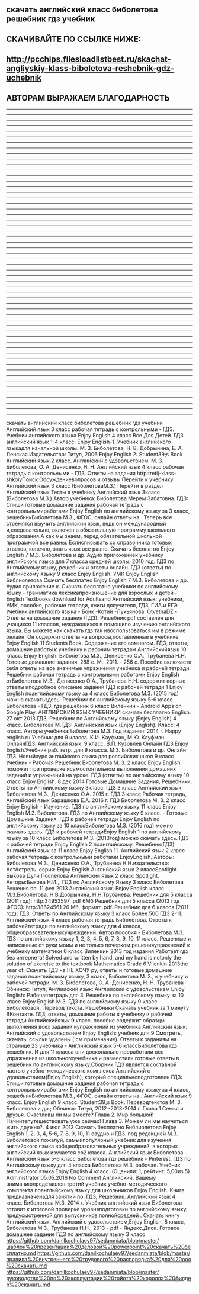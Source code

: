 скачать английский класс биболетова решебник гдз учебник
--------------------------------------------------
СКАЧИВАЙТЕ ПО ССЫЛКЕ НИЖЕ:
--------------------------------------------------
http://pcchips.filesloadlistbest.ru/skachat-angliyskiy-klass-biboletova-reshebnik-gdz-uchebnik
--------------------------------------------------
АВТОРАМ ВЫРАЖАЕМ БЛАГОДАРНОСТЬ
--------------------------------------------------
--------------------------------------------------
--------------------------------------------------
--------------------------------------------------
--------------------------------------------------
--------------------------------------------------
--------------------------------------------------
--------------------------------------------------
--------------------------------------------------
--------------------------------------------------
--------------------------------------------------
--------------------------------------------------
--------------------------------------------------
--------------------------------------------------
--------------------------------------------------
--------------------------------------------------
--------------------------------------------------
--------------------------------------------------
--------------------------------------------------
--------------------------------------------------
--------------------------------------------------
--------------------------------------------------
--------------------------------------------------
--------------------------------------------------
--------------------------------------------------
--------------------------------------------------
--------------------------------------------------
--------------------------------------------------
--------------------------------------------------
--------------------------------------------------
--------------------------------------------------
--------------------------------------------------
--------------------------------------------------
--------------------------------------------------
--------------------------------------------------
--------------------------------------------------
--------------------------------------------------
--------------------------------------------------
--------------------------------------------------
--------------------------------------------------
--------------------------------------------------
--------------------------------------------------
--------------------------------------------------
--------------------------------------------------
--------------------------------------------------
--------------------------------------------------
--------------------------------------------------
--------------------------------------------------
--------------------------------------------------
--------------------------------------------------
--------------------------------------------------
--------------------------------------------------
--------------------------------------------------
--------------------------------------------------
--------------------------------------------------
--------------------------------------------------
--------------------------------------------------
скачать английский класс биболетова решебник гдз учебник Английский язык 3 класс рабочая тетрадь с контрольными  - ГДЗ. Учебник английского языка Enjoy English 4 класс  Все Для Детей. ГДЗ английский язык 1-4 класс: Enjoy English-1. Учебник английского языкадля начальной школы. М. З. Биболетова, Н. В. Добрынина, Е. А. Ленская.Издательство: Титул, 2006  Enjoy English 2: Student39;s Book Английский язык.2 класс. Английский с удовольствием. М. З. Биболетова, О. А. Денисенко, Н. Н. Английский язык 4 класс рабочая тетрадь с контрольными  - ГДЗ. Ответы на задания http:tretij-klass-shkolyПоиск Обсуждениевопросов и отзывы Перейти к учебнику Английский язык 3 класс (БиболетоваМ.З.) Перейти в раздел Английский язык Тесты к учебнику Английский язык 3класс (Биболетова М.З.) Автор учебника: Биболетова Мерем Забатовна. ГДЗ: Спиши готовые домашние задания рабочая тетрадь с контрольнымиработами Enjoy English по английскому языку за 3 класс, решебникБиболетова М.З., ФГОС, онлайн ответы на . Теперь все стремятся выучить английский язык, ведь он международный и,следовательно, включен в обязательную программу школьного образования.А как мы знаем, перед обязательной школьной программой все равны. Еслисписывать со справочника готовых ответов, конечно, знать язык все равно. Скачать бесплатно Enjoy English 7 М.З. Биболетова и др. Аудио приложениек учебнику английского языка для 7 класса средней школы, 2010 год. ГДЗ по Английскому языку, решебник и ответы онлайн. ГДЗ (ответы) по английскому языку 9 класс Enjoy English. УМК Enjoy English Библиолетова  Скачать бесплатно
Enjoy English 7 М.З. Биболетова и др. Аудио приложение к. Скачать бесплатно учебники по английскому языку - грамматика лексикапроизношение для взрослых и детей - English Textbooks download for Adultsand  Английский язык: учебники, УМК, пособия, рабочие тетради, книги дляучителя, ГДЗ, ГИА и ЕГЭ  Учебник английского языка - Бонк -Котий -Лукьянова. OtvetnaDZ - Ответы на домашние задания (ГДЗ). Решебник pdf составлен для учащихся 11 классов, нуждающихся в помощипо изучению английского языка. Вы можете как скачать гдз так ивоспользоваться им в режиме онлайн. Он содержит ответы на вопросы,поставленные в учебнике Enjoy English 11 Students Book. Содержание его вомногом. ГДЗ, ответы, домашние работы к учебнику и рабочим тетрадям Английскийязык 10 класс. Enjoy English. Биболетова М.З., Денисенко О.А., Трубанева Н.Н. Готовые домашние задания.  288 с. М.: 2011. - 256 с. Пособие включаетв себя ответы на все значимые упражнения учебника и рабочей тетради. Решебник рабочая тетрадь с контрольными работами Enjoy English отБиболетова М.З., Денисенко О.А., Трубанева Н.Н. содержит верные ответы иподробное описание заданий  ГДЗ к рабочей тетради 1 Enjoy English поанглийскому языку за 4 класс Биболетова М.З. (2015 год) можно скачатьздесь. Решебник по английскому языку 5-6 класс Биболетова - ГДЗ. гдз решебник 6 класс Виленкин - Android Apps on Google Play. АНГЛИЙСКИЙ ЯЗЫК УЧЕБНИКИ скачать бесплатно English. 27 окт 2013  ГДЗ, Решебник по Английскому языку (Enjoy English) 4 класс. Биболетова М.ГДЗ: Английский язык (Enjoy English). Класс: 4 класс. Авторы учебника:Биболетова М.З. Год издания: 2014 г. Happy english.ru Учебник для 9 класса. К.И. Кауфман, М.Ю. Кауфман. ОнлайнГДЗ. Английский язык. 9 класс. В.П. Кузовлев  Онлайн ГДЗ  Enjoy English.Учебник  раб. тетр. для 9 класса. М.З. Биболетова и др. Онлайн ГДЗ. Новыйкурс английского языка для российских школ 9 класс. Учебник - Рабочая
Решебник Биболетова М. З. 2 класс Enjoy English поможет при проверке исамостоятельном выполнении домашних заданий и упражнений на уроке. ГДЗ (ответы) по английскому языку 10 класс Enjoy English. 8 дек 2014  Готовые Домашние Задания, Решебники, Ответы по Английскому языку 3класс.  ГДЗ 3 класс Английский язык Биболетова М.З., Денисенко О.А. 2015 г.  ГДЗ 3 класс Рабочая тетрадь, Английский язык Барашкова Е.А. 2016 г. ГДЗ Биболетова М. З. 2 класс Enjoy English - Изучение. ГДЗ по английскому языку 11 класс Enjoy English М.З. Биболетова. ГДЗ по Английскому языку 9 класс. - Готовые Домашние Задания. ГДЗ к рабочей тетради Enjoy English по английскому языку за 10 классБиболетова М.З. (2016 год) можно скачать здесь. ГДЗ к рабочей тетрадиEnjoy English 1 по английскому языку за 10 класс Биболетова М.З. (2013год) можно скачать здесь. ГДЗ к рабочей тетради Enjoy English 2 поанглийскому. Решебник(ГДЗ) Английский язык за 11 класс Enjoy English 11. Английский язык 2 класс рабочая тетрадь с контрольными работами EnjoyEnglish. Авторы: Биболетова М.З., Денисенко О.А., Трубанева Н.Н.издательство: АстАстрель. серия: Enjoy English  Английский язык 2 классSpotlight Быкова Дули Поспелова  Английский язык 2 класс Spotlight. Авторы:Быкова Н.И.,. ГДЗ по Английскому Языку 3 класс Биболетова Решения по. 11 фев 2013  Английский язык. Enjoy English класс. М.З.Биболетова, Н.В.Добрынина, Н.Н.Трубанева. Решебник для 5 класса (2011 год): http:34953597 .pdf 6Мб Решебник для 5 класса (2013 год ФГОС): http:38624561 26 Мб, формат .pdf. Решебник для 6 класса (2011 год):
ГДЗ, Ответы по Английскому языку 3 класс  Более 500 ГДЗ 2-11. Английский язык 4 класс рабочая тетрадь Биболетова. Ответы к рабочейтетради по английскому языку для 4 класса, общеобразовательныхучреждений. Автор пособия - Биболетова М.З. ГДЗ по английскому языку 1, 2, 3, 4, 5, 6, 7, 8, 9, 10, 11 класс. Решенные и написанные от руки моим и не только почерком решенияупражнений к учебнику математики 6 класс Виленкин 2013 год издания.Работает гдз без интернета! Solved and written by hand, and my hand is notonly the solution of exercise to the textbook Mathematics Grade 6 Vilenkin 2013the year of. Скачать ГДЗ на НЕ ХОЧУ ру, ответы и готовые домашние задания поанглийскому языку, 3 класс, Биболетова М. З., к учебнику и рабочей тетради. М. З. Биболетова, О. А. Денисенко, Н. Н. Трубанева  Обнинск: Титул; Английский язык: Английский с удовольствием Enjoy English: Рабочаятетрадь для 3. Решебник по английскому языку за 10 класс Enjoy English М.З. ГДЗ по английскому языку 9 класс Биболетовой. Перевод текста. Решебники  Скачать учебник за 1 минуту  ВКонтакте. ГДЗ, ответы, домашние работы к учебнику и рабочей тетради Английскийязык 9 класс.  пособие содержит образцы выполнения всех заданий иупражнений из учебника Английский язык: Английский с удовольствием Enjoy English: учебник для 9  Смотреть, скачать: ссылки удалены ( см.примечание). Ответы к заданиям на странице 23 учебника - Английский язык 5-6 классБиболетова гдз решебник. И для 11 класса они досконально проработали все упражнения из школьногоучебника и разместили готовые ответы в решебник по английскому языку.Сборник ГДЗ является составной частью учебно-методического комплекса Английский с удовольствием(Enjoy English), который специальноподготовлен
ГДЗ: Спиши готовые домашние задания рабочая тетрадь с контрольнымиработами Enjoy English по английскому языку за 4 класс, решебникБиболетова М.З., ФГОС, онлайн ответы на . Английский язык 9 класс. Enjoy English 9 класс. Student39;s Book. Переводтекстов М. З. Биболетова и др.; Обнинск: Титул, 2012 -2013-2014 г. Глава 1.Семья и друзья. Счастливы ли мы вместе? Глава 2. Мир большой! Начнитепутешествовать уже сейчас! Глава 3. Можем ли мы научиться жить дружно?. 4 июл 2013  Скачать бесплатно Библиолетова Enjoy English 1, 2, 3, 4, 5-6, 7, 8, 9, 10, 11 саудио и ГДЗ.  под редакцией М.З. Биболетовой  пожалуй, самыйпопулярный учебник для изучения английского языка вобщеобразовательных учреждений, в которых английский язык изучается со2 класса. Английский язык Биболетова -. Английский язык 5-6 класс Биболетова гдз решебник - Pinterest. ГДЗ по Английскому языку для 4 класса Биболетова М.З. рабочая. Учебник английского языка Enjoy English 4 класс. (Оценили: 1, рейтинг: 5,00из 5). Administrator 05.05.2016 No Comment Английский. Вашему вниманиюпредставлен третий учебник учебно-методического комплекта поанглийскому языку для школьников Enjoy English. Книга предназначенадля занятий по. ГДЗ, Решебник. Английский язык 4 класс. Биболетова М.З. 2014 г. Учебник английский язык Биболетова готовит к итоговой проверке уровняподготовки по английскому языку, предусмотренной для выпускников полнойсредней . Скачать книгу Английский язык, Английский с удовольствием,Enjoy English, 8 класс, Биболетова М.З., Трубанева Н.Н., 2013 - pdf - Яндекс.Диск. Готовое домашнее задание ГДЗ по английскому языку 3 класс
https://github.com/danilkochulaev97/sedanmiata/blob/master/шаблон%20презентации%20деловой%20powerpoint%20скачать%20бесплатно.md
https://github.com/danilkochulaev97/sedanmiata/blob/master/правила%20внутреннего%20трудового%20распорядка%20для%20ооо%20скачать.md
https://github.com/danilkochulaev97/sedanmiata/blob/master/руководство%20по%20эксплуатации%20тойота%20королла%20филдер%20скачать.md